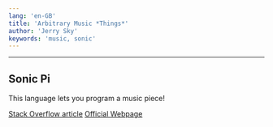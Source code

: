 ```yaml
---
lang: 'en-GB'
title: 'Arbitrary Music *Things*'
author: 'Jerry Sky'
keywords: 'music, sonic'
---
```


---

## Sonic Pi

This language lets you program a music piece!

[Stack Overflow article](https://stackoverflow.blog/2020/01/29/the-live-coding-language-that-lets-you-be-an-actual-rock-star/?utm_source=Iterable&utm_medium=email&utm_campaign=the_overflow_newsletter&utm_content=02-03-20)
[Official Webpage](https://sonic-pi.net/)
